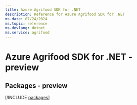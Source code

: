 ```yaml
---
title: Azure Agrifood SDK for .NET
description: Reference for Azure Agrifood SDK for .NET
ms.date: 07/24/2024
ms.topic: reference
ms.devlang: dotnet
ms.service: agrifood
---
```

# Azure Agrifood SDK for .NET - preview
## Packages - preview
[!INCLUDE [packages](agrifood-index.md)]